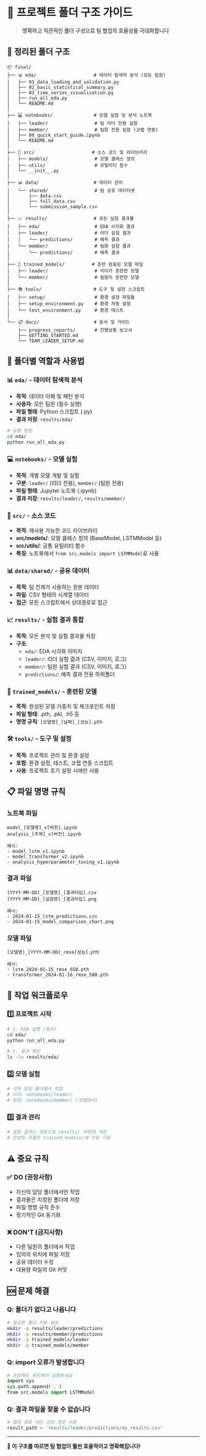 # 📁 프로젝트 폴더 구조 가이드

> **명확하고 직관적인 폴더 구성으로 팀 협업의 효율성을 극대화합니다**

## 🎯 **정리된 폴더 구조**

```
📦 final/
├── 📊 eda/                     # 데이터 탐색적 분석 (모든 팀원)
│   ├── 01_data_loading_and_validation.py
│   ├── 02_basic_statistical_summary.py
│   ├── 03_time_series_visualization.py
│   ├── run_all_eda.py
│   └── README.md
│
├── 💻 notebooks/               # 모델 실험 및 분석 노트북
│   ├── leader/                 # 팀 리더 전용 실험
│   ├── member/                 # 팀원 전용 실험 (코랩 연동)
│   ├── 00_quick_start_guide.ipynb
│   └── README.md
│
├── 🧠 src/                     # 소스 코드 및 라이브러리
│   ├── models/                 # 모델 클래스 정의
│   ├── utils/                  # 유틸리티 함수
│   └── __init__.py
│
├── 📊 data/                    # 데이터 관리
│   └── shared/                 # 팀 공유 데이터셋
│       ├── data.csv
│       ├── full_data.csv
│       └── submission_sample.csv
│
├── 📈 results/                 # 모든 실험 결과물
│   ├── eda/                    # EDA 시각화 결과
│   ├── leader/                 # 리더 실험 결과
│   │   └── predictions/        # 예측 결과
│   └── member/                 # 팀원 실험 결과
│       └── predictions/        # 예측 결과
│
├── 🤖 trained_models/          # 훈련 완료된 모델 파일
│   ├── leader/                 # 리더가 훈련한 모델
│   └── member/                 # 팀원이 훈련한 모델
│
├── 🛠️ tools/                   # 도구 및 설정 스크립트
│   ├── setup/                  # 환경 설정 파일들
│   ├── setup_environment.py    # 환경 자동 설정
│   └── test_environment.py     # 환경 테스트
│
└── 📋 docs/                    # 문서 및 가이드
    ├── progress_reports/       # 진행상황 보고서
    ├── GETTING_STARTED.md
    └── TEAM_LEADER_SETUP.md
```

## 🎨 **폴더별 역할과 사용법**

### 📊 **`eda/` - 데이터 탐색적 분석**
- **목적**: 데이터 이해 및 패턴 분석
- **사용자**: 모든 팀원 (필수 실행)
- **파일 형태**: Python 스크립트 (.py)
- **결과 저장**: `results/eda/`

```bash
# 실행 방법
cd eda/
python run_all_eda.py
```

### 💻 **`notebooks/` - 모델 실험**
- **목적**: 개별 모델 개발 및 실험
- **구분**: `leader/` (리더 전용), `member/` (팀원 전용)
- **파일 형태**: Jupyter 노트북 (.ipynb)
- **결과 저장**: `results/leader/`, `results/member/`

### 🧠 **`src/` - 소스 코드**
- **목적**: 재사용 가능한 코드 라이브러리
- **src/models/**: 모델 클래스 정의 (BaseModel, LSTMModel 등)
- **src/utils/**: 공통 유틸리티 함수
- **특징**: 노트북에서 `from src.models import LSTMModel`로 사용

### 📊 **`data/shared/` - 공유 데이터**
- **목적**: 팀 전체가 사용하는 원본 데이터
- **파일**: CSV 형태의 시계열 데이터
- **접근**: 모든 스크립트에서 상대경로로 접근

### 📈 **`results/` - 실험 결과 통합**
- **목적**: 모든 분석 및 실험 결과물 저장
- **구조**: 
  - `eda/`: EDA 시각화 이미지
  - `leader/`: 리더 실험 결과 (CSV, 이미지, 로그)
  - `member/`: 팀원 실험 결과 (CSV, 이미지, 로그)
  - `predictions/`: 예측 결과 전용 하위폴더

### 🤖 **`trained_models/` - 훈련된 모델**
- **목적**: 완성된 모델 가중치 및 체크포인트 저장
- **파일 형태**: .pth, .pkl, .h5 등
- **명명 규칙**: `[모델명]_[날짜]_[성능].pth`

### 🛠️ **`tools/` - 도구 및 설정**
- **목적**: 프로젝트 관리 및 환경 설정
- **포함**: 환경 설정, 테스트, 코랩 연동 스크립트
- **사용**: 프로젝트 초기 설정 시에만 사용

## 📋 **파일 명명 규칙**

### 노트북 파일
```
model_[모델명]_v[버전].ipynb
analysis_[주제]_v[버전].ipynb

예시:
- model_lstm_v1.ipynb
- model_transformer_v2.ipynb
- analysis_hyperparameter_tuning_v1.ipynb
```

### 결과 파일
```
[YYYY-MM-DD]_[모델명]_[결과타입].csv
[YYYY-MM-DD]_[실험명]_[결과타입].png

예시:
- 2024-01-15_lstm_predictions.csv
- 2024-01-15_model_comparison_chart.png
```

### 모델 파일
```
[모델명]_[YYYY-MM-DD]_rmse[성능].pth

예시:
- lstm_2024-01-15_rmse_650.pth
- transformer_2024-01-16_rmse_580.pth
```

## 🔄 **작업 워크플로우**

### 1️⃣ **프로젝트 시작**
```bash
# 1. EDA 실행 (필수)
cd eda/
python run_all_eda.py

# 2. 결과 확인
ls -la results/eda/
```

### 2️⃣ **모델 실험**
```bash
# 각자 담당 폴더에서 작업
# 리더: notebooks/leader/
# 팀원: notebooks/member/ (코랩에서)
```

### 3️⃣ **결과 관리**
```bash
# 실험 결과는 자동으로 results/ 하위에 저장
# 완성된 모델은 trained_models/에 수동 이동
```

## ⚠️ **중요 규칙**

### ✅ **DO (권장사항)**
- 자신의 담당 폴더에서만 작업
- 결과물은 지정된 폴더에 저장
- 파일 명명 규칙 준수
- 정기적인 Git 동기화

### ❌ **DON'T (금지사항)**
- 다른 팀원의 폴더에서 작업
- 임의의 위치에 파일 저장
- 공유 데이터 수정
- 대용량 파일의 Git 커밋

## 🆘 **문제 해결**

### Q: 폴더가 없다고 나옵니다
```bash
# 필요한 폴더 자동 생성
mkdir -p results/leader/predictions
mkdir -p results/member/predictions
mkdir -p trained_models/leader
mkdir -p trained_models/member
```

### Q: import 오류가 발생합니다
```python
# 프로젝트 루트에서 실행하세요
import sys
sys.path.append('.')
from src.models import LSTMModel
```

### Q: 결과 파일을 찾을 수 없습니다
```python
# 절대 경로 대신 상대 경로 사용
result_path = 'results/leader/predictions/my_results.csv'
```

---

**🎯 이 구조를 따르면 팀 협업이 훨씬 효율적이고 명확해집니다!** 